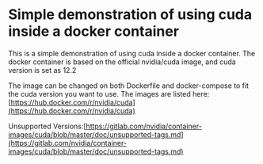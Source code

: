 # Simple demonstration of using cuda inside a docker container

This is a simple demonstration of using cuda inside a docker container. The docker container is based on the official nvidia/cuda image, and cuda version is set as 12.2

The image can be changed on both Dockerfile and docker-compose to fit the cuda version you want to use. The images are listed here: [https://hub.docker.com/r/nvidia/cuda](https://hub.docker.com/r/nvidia/cuda)

Unsupported Versions:[https://gitlab.com/nvidia/container-images/cuda/blob/master/doc/unsupported-tags.md](https://gitlab.com/nvidia/container-images/cuda/blob/master/doc/unsupported-tags.md)

